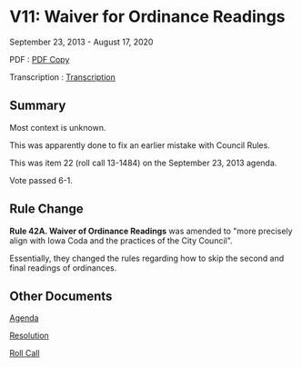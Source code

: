 # V11: Waiver for Ordinance Readings

September 23, 2013 - August 17, 2020 

PDF
: [PDF Copy](./copy.pdf)

Transcription
: [Transcription](./transcription.md)

## Summary

Most context is unknown.

This was apparently done to fix an earlier mistake with Council Rules.

This was item 22 (roll call 13-1484) on the September 23, 2013 agenda.

Vote passed 6-1. 

## Rule Change

**Rule 42A. Waiver of Ordinance Readings** was amended to "more precisely align with Iowa Coda and the practices of the City Council". 

Essentially, they changed the rules regarding how to skip the second and final readings of ordinances. 

## Other Documents

[Agenda](./agenda.pdf)

[Resolution](./resolution.pdf)

[Roll Call](./roll_call.pdf)
